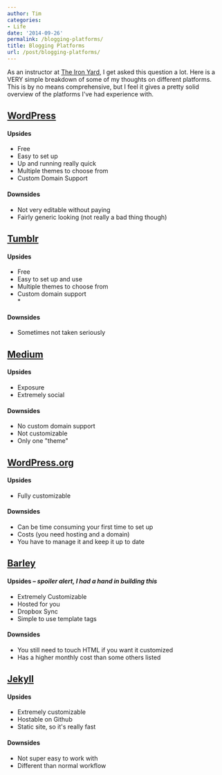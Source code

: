 ```yaml
---
author: Tim
categories:
- Life
date: '2014-09-26'
permalink: /blogging-platforms/
title: Blogging Platforms
url: /post/blogging-platforms/
---
```


As an instructor at [The Iron Yard][1], I get asked this question a lot. Here is a VERY simple breakdown of some of my thoughts on different platforms. This is by no means comprehensive, but I feel it gives a pretty solid overview of the platforms I've had experience with.

<!--more-->

## [WordPress][2]

#### Upsides

  * Free
  * Easy to set up
  * Up and running really quick
  * Multiple themes to choose from
  * Custom Domain Support

#### Downsides

  * Not very editable without paying
  * Fairly generic looking (not really a bad thing though)

## [Tumblr][3]

#### Upsides

  * Free
  * Easy to set up and use
  * Multiple themes to choose from
  * Custom domain support  
    *

#### Downsides

  * Sometimes not taken seriously

## [Medium][4]

#### Upsides

  * Exposure
  * Extremely social

#### Downsides

  * No custom domain support
  * Not customizable
  * Only one "theme"

## [WordPress.org][5]

#### Upsides

  * Fully customizable

#### Downsides

  * Can be time consuming your first time to set up
  * Costs (you need hosting and a domain)
  * You have to manage it and keep it up to date

## [Barley][6]

#### Upsides &#8211; *spoiler alert, I had a hand in building this*

  * Extremely Customizable
  * Hosted for you
  * Dropbox Sync
  * Simple to use template tags

#### Downsides

  * You still need to touch HTML if you want it customized
  * Has a higher monthly cost than some others listed

## [Jekyll][7]

#### Upsides

  * Extremely customizable
  * Hostable on Github
  * Static site, so it's really fast

#### Downsides

  * Not super easy to work with
  * Different than normal workflow

 [1]: http://theironyard.com
 [2]: http://wordpress.com
 [3]: http://tumblr.com
 [4]: http://medium.com/
 [5]: http://wordpress.org
 [6]: http://getbarley.com
 [7]: http://jekyllrb.com/
 